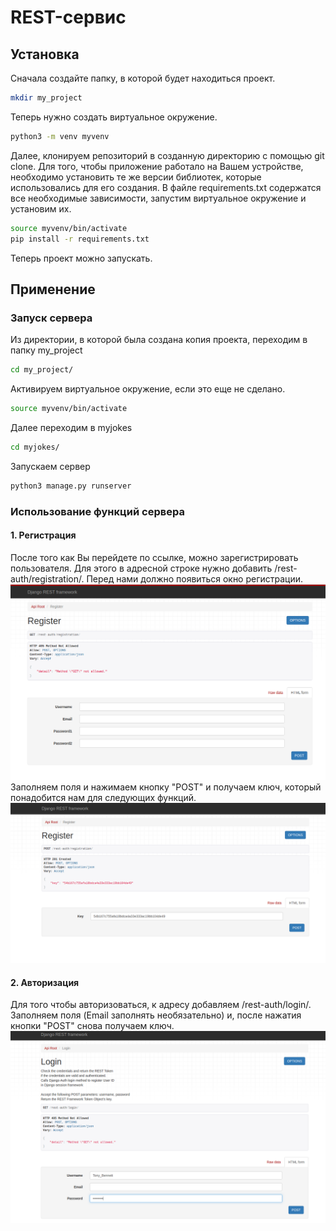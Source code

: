 # REST-сервис
## Установка
Сначала создайте папку, в которой будет находиться проект.
```bash
mkdir my_project
```
Теперь нужно создать виртуальное окружение.
```bash
python3 -m venv myvenv
```
Далее, клонируем репозиторий в созданную директорию с помощью git clone. Для того, чтобы приложение работало на Вашем устройстве, необходимо установить те же версии библиотек, которые использовались для его создания. В файле requirements.txt содержатся все необходимые зависимости, запустим виртуальное окружение и установим их.
```bash
source myvenv/bin/activate
pip install -r requirements.txt
```
Теперь проект можно запускать.

## Применение
### Запуск сервера
Из директории, в которой была создана копия проекта, переходим в папку my_project
```bash
cd my_project/
```
Активируем виртуальное окружение, если это еще не сделано.
```bash
source myvenv/bin/activate
```
Далее переходим в myjokes
```bash
cd myjokes/
```
Запускаем сервер
```bash
python3 manage.py runserver
```
### Использование функций сервера
#### 1. Регистрация
После того как Вы перейдете по ссылке, можно зарегистрировать  пользователя. Для этого в адресной строке нужно добавить /rest-auth/registration/. Перед нами должно появиться окно регистрации.
![Регистрация](https://github.com/Imran-Gasanov/joke-project/raw/master/screens/1.png)
Заполняем поля и нажимаем кнопку "POST" и получаем ключ, который понадобится нам для следующих функций.
![Ключ](https://github.com/Imran-Gasanov/joke-project/raw/master/screens/4.png)
#### 2. Авторизация
Для того чтобы авторизоваться, к адресу добавляем /rest-auth/login/. Заполняем поля (Email заполнять необязательно) и, после нажатия кнопки "POST" снова получаем ключ.
![Авторизация](https://github.com/Imran-Gasanov/joke-project/raw/master/screens/3.png)


